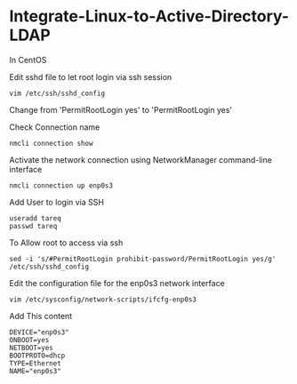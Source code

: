# Integrate-Linux-to-Active-Directory-LDAP


In CentOS

Edit sshd file to let root login via ssh session 
```
vim /etc/ssh/sshd_config
```
Change from 'PermitRootLogin yes' to 'PermitRootLogin yes'


Check Connection name
```
nmcli connection show
```

Activate the network connection using NetworkManager command-line interface
```
nmcli connection up enp0s3
```

Add User to login via SSH
```
useradd tareq
passwd tareq
```

To Allow root to access via ssh 
```
sed -i 's/#PermitRootLogin prohibit-password/PermitRootLogin yes/g' /etc/ssh/sshd_config
```


Edit the configuration file for the enp0s3 network interface
```
vim /etc/sysconfig/network-scripts/ifcfg-enp0s3
```
Add This content
```
DEVICE="enp0s3"
ONBOOT=yes
NETBOOT=yes
BOOTPROTO=dhcp
TYPE=Ethernet
NAME="enp0s3"
```
